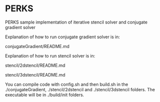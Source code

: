 # PERKS
PERKS sample implementation of iterative stencil solver and conjugate gradient solver

Explanation of how to run conjugate gradient solver is in:

conjugateGradient/README.md

Explanation of how to run stencil solver is in:

stencil/2dstencil/README.md

stencil/3dstencil/README.md

You can compile code with config.sh and then build.sh in the ./conjugateGradient, ./stencil/2dstencil and ./stencil/3dstencil folders.
The executable will be in ./build/init folders. 
